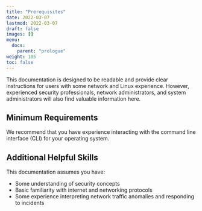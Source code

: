 ```yaml
---
title: "Prerequisites"
date: 2022-03-07
lastmod: 2022-03-07
draft: false
images: []
menu:
  docs:
    parent: "prologue"
weight: 105
toc: false
---
```


This documentation is designed to be readable and provide clear instructions for users with some network and Linux experience. However, experienced security professionals, network administrators, and system administrators will also find valuable information here. 

## Minimum Requirements 

We recommend that you have experience interacting with the command line interface (CLI) for your operating system. 

## Additional Helpful Skills 

This documentation assumes you have:

- Some understanding of security concepts
- Basic familiarity with internet and networking protocols
- Some experience interpreting network traffic anomalies and responding to incidents


